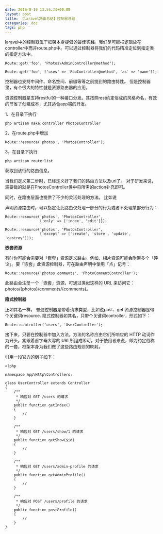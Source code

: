 ```yaml
---
date: 2016-8-10 13:56:31+00:00
layout: post
title: 【laravel路由总结】控制器总结
categories: doc
tags: php
---
```



laravel中的控制器属于框架本身提倡的最佳实践。我们尽可能把逻辑放在controller中而非route.php中。可以通过控制器将我们的代码精准定位到指定类的指定方法中。


```
Route::get('foo', 'Photos\AdminController@method');
```




```
Route::get('foo', ['uses' => 'FooController@method', 'as' => 'name']);
```

控制器也支持中间件、命名空间、前缀等等之前提到的路由特性。
但是控制器里，有个很大的特性就是资源路由器的应用。

资源控制器是支持restful的一种接口分发。其按照rest约定俗成的风格命名，有效的节省了创建成本，尤其适合app端的开发。

1、在目录下执行

```
php artisan make:controller PhotosController
```

2、在route.php中增加

```
Route::resource('photos', 'PhotosController');
```


3、在目录下执行

```
php artisan route:list
```
获取到该行的路由信息。




当我们定义第二步时，已经定义好了我们的路由方法以及uri了。
对于研发来说，需要做的就是在PhotosController类中将所需的action补充即可。

同时，在路由层面也提供了不少的灵活处理的方法。
比如说

声明资源路由时，可以指定让此路由仅处理一部分的行为或者不处理某部分行为：



```
Route::resource('photos', 'PhotosController',
                ['only' => ['index', 'edit']]);

Route::resource('photos', 'PhotosController',
                ['except' => ['create', 'store', 'update', 'destroy']]);
```


**嵌套资源**


有时你可能会需要对「嵌套」资源定义路由。例如，相片资源可能会附带多个「评论」。要「嵌套」此资源控制器，可在路由声明中使用「点」记号：



```
Route::resource('photos.comments', 'PhotoCommentController');
```




此路由会注册一个「嵌套」资源，可通过类似这样的 URL 来访问它：photos/{photos}/comments/{comments}。





**隐式控制器**

正如其名一样，
普通控制器是带着请求类型，比如说post、get
资源控制器是带个关键词resource.
隐式控制器如其名，只带个关键词controller，形式如下：




```
Route::controller('users', 'UserController');
```



接下来，只要在控制器中加入方法。方法的名称应由它们所响应的 HTTP 动词作为开头，紧跟着首字母大写的 URI 所组成即可。对于使用者来说，即为约定俗称的一套，框架本身为我们做了这些路由规则的映射。

引用一段官方的例子如下：




```
<?php

namespace App\Http\Controllers;

class UserController extends Controller
{
    /**
     * 响应对 GET /users 的请求
     */
    public function getIndex()
    {
        //
    }

    /**
     * 响应对 GET /users/show/1 的请求
     */
    public function getShow($id)
    {
        //
    }

    /**
     * 响应对 GET /users/admin-profile 的请求
     */
    public function getAdminProfile()
    {
        //
    }

    /**
     * 响应对 POST /users/profile 的请求
     */
    public function postProfile()
    {
        //
    }
}
```
